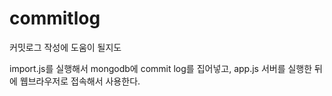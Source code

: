 commitlog
=========
 커밋로그 작성에 도움이 될지도

import.js를 실행해서 mongodb에 commit log를 집어넣고,
app.js 서버를 실행한 뒤에 웹브라우저로 접속해서 사용한다.
